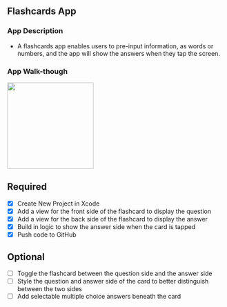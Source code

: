 ## Flashcards App

### App Description
- A flashcards app enables users to pre-input information, as words or numbers, and the app will show the answers when they tap the screen.

### App Walk-though

<img src="http://recordit.co/wJmN3eBCMs" width=200><br>

## Required
- [x] Create New Project in Xcode
- [x] Add a view for the front side of the flashcard to display the question
- [x] Add a view for the back side of the flashcard to display the answer
- [x] Build in logic to show the answer side when the card is tapped
- [x] Push code to GitHub
## Optional
- [ ] Toggle the flashcard between the question side and the answer side
- [ ] Style the question and answer side of the card to better distinguish between the two sides
- [ ] Add selectable multiple choice answers beneath the card
